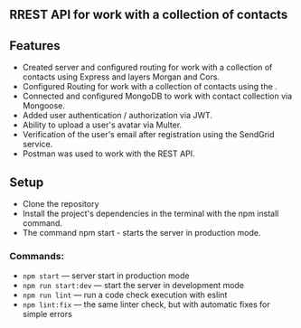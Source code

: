 ## RREST API for work with a collection of contacts

## Features

-   Created server and configured routing for work with a collection of contacts using Express and layers Morgan and Cors.
-   Configured Routing for work with a collection of contacts using the .
-   Connected and configured MongoDB to work with contact collection via Mongoose.
-   Added user authentication / authorization via JWT.
-   Ability to upload a user's avatar via Multer.
-   Verification of the user's email after registration using the SendGrid service.
-   Postman was used to work with the REST API.

## Setup

-   Clone the repository
-   Install the project's dependencies in the terminal with the npm install command.
-   The command npm start - starts the server in production mode.

### Commands:

-   `npm start` &mdash; server start in production mode
-   `npm run start:dev` &mdash; start the server in development mode
-   `npm run lint` &mdash; run a code check execution with eslint
-   `npm lint:fix` &mdash; the same linter check, but with automatic fixes for simple errors
